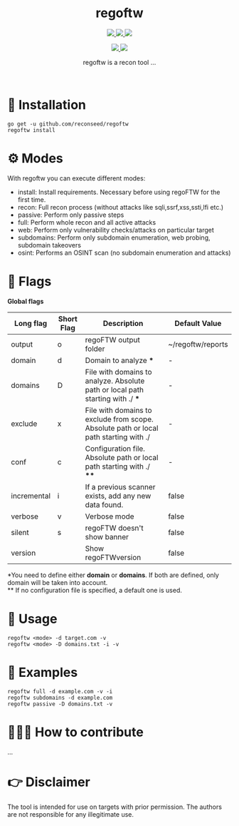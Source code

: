 <h1 align="center">
  <b>regoftw</b>
  <br>
</h1>
<p align="center">
  <a href="https://golang.org/dl/#stable">
    <img src="https://img.shields.io/badge/go-1.16-blue.svg?style=square&logo=go">
    
  </a>
   <a href="https://www.gnu.org/licenses/gpl-3.0.en.html">
    <img src="https://img.shields.io/badge/license-GNU-green.svg?style=square&logo=gnu">
  </a>
     <a href="https://github.com/reconseed/regoftw">
    <img src="https://img.shields.io/badge/version-0.01b-yellow.svg?style=square&logo=github">
  </a>
</p>
<p align="center">
 <a href="https://twitter.com/JosueEncinar">
    <img src="https://img.shields.io/badge/author-@JosueEncinar-orange.svg?style=square&logo=twitter">
  </a>
   <a href="https://twitter.com/six2dez1">
    <img src="https://img.shields.io/badge/author-@Six2dez1-orange.svg?style=square&logo=twitter">
  </a>
</p>


<p align="center">
regoftw is a recon tool ...
</p>
<br/>

# 🔨 Installation 

```
go get -u github.com/reconseed/regoftw
regoftw install
```

# ⚙️ Modes

With regoftw you can execute different modes:

* install: Install requirements. Necessary before using regoFTW for the first time.
* recon:  Full recon process (without attacks like sqli,ssrf,xss,ssti,lfi etc.)
* passive: Perform only passive steps
* full: Perform whole recon and all active attacks
* web: Perform only vulnerability checks/attacks on particular target
* subdomains: Perform only subdomain enumeration, web probing, subdomain takeovers
* osint: Performs an OSINT scan (no subdomain enumeration and attacks)


# 💫 Flags

**Global flags**

| Long flag | Short Flag | Description | Default Value |
|-----------|------------|-------------|---------------|
|  output | o  |   regoFTW output folder  |    ~/regoftw/reports      |
|  domain | d  |   Domain to analyze **\*** |    -      |
|  domains | D  |   File with domains to analyze. Absolute path or local path starting with ./ **\*** |  -     |
|  exclude | x |   File with domains to exclude from scope. Absolute path or local path starting with ./ |  -     |
|  conf | c |   Configuration file. Absolute path or local path starting with ./ **\*\***  |    -     |
| incremental | i | If a previous scanner exists, add any new data found. | false |
|  verbose | v    |    Verbose mode         |    false  |
|  silent | s   |  regoFTW doesn't show banner |    false  |
| version | | Show regoFTWversion | false |

*You need to define either **domain** or **domains**. If both are defined, only domain will be taken into account.
<br>\*\* If no configuration file is specified, a default one is used.

# 👾 Usage

```
regoftw <mode> -d target.com -v
regoftw <mode> -D domains.txt -i -v
```

# 🚀 Examples

```
regoftw full -d example.com -v -i
regoftw subdomains -d example.com
regoftw passive -D domains.txt -v
```

# 👨🏽‍💻 How to contribute

...

# 👉 Disclaimer

The tool is intended for use on targets with prior permission. The authors are not responsible for any illegitimate use.
